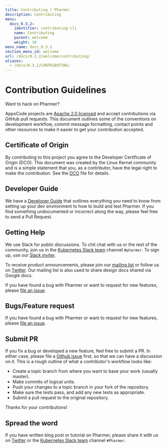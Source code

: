 ```yaml
---
title: Contributing | Pharmer
description: Contributing
menu:
  docs_0.3.2:
    identifier: contributing-cli
    name: Contributing
    parent: welcome
    weight: 10
menu_name: docs_0.3.2
section_menu_id: welcome
url: /docs/0.3.2/welcome/contributing/
aliases:
  - /docs/0.3.2/CONTRIBUTING/
---
```


# Contribution Guidelines

Want to hack on Pharmer?

AppsCode projects are [Apache 2.0 licensed](https://github.com/Pharmer/pharmer/blob/master/LICENSE) and accept contributions via GitHub pull requests.  This document outlines some of the conventions on development workflow, commit message formatting, contact points and other resources to make it easier to get your contribution accepted.

## Certificate of Origin

By contributing to this project you agree to the Developer Certificate of Origin (DCO). This document was created by the Linux Kernel community and is a
simple statement that you, as a contributor, have the legal right to make the contribution. See the [DCO](https://github.com/Pharmer/pharmer/blob/master/DCO) file for details.

## Developer Guide

We have a [Developer Guide](/docs/setup/developer-guide/overview.md) that outlines everything you need to know from setting up your dev environment to how to build and test Pharmer. If you find something undocumented or incorrect along the way, please feel free to send a Pull Request.

## Getting Help

We use Slack for public discussions. To chit chat with us or the rest of the community, join us in the [Kubernetes Slack team](https://kubernetes.slack.com/messages/C81LSKMPE/details/) channel `#pharmer`. To sign up, use our [Slack inviter](http://slack.kubernetes.io/).

To receive product announcements, please join our [mailing list](https://groups.google.com/forum/#!forum/pharmer) or follow us on [Twitter](https://twitter.com/AppsCodeHQ). Our mailing list is also used to share design docs shared via Google docs.

If you have found a bug with Pharmer or want to request for new features, please [file an issue](https://github.com/pharmer/pharmer/issues/new).

## Bugs/Feature request

If you have found a bug with Pharmer or want to request for new features, please [file an issue](https://github.com/Pharmer/project/issues/new).

## Submit PR

If you fix a bug or developed a new feature, feel free to submit a PR. In either case, please file a [Github issue](https://github.com/Pharmer/project/issues/new) first, so that we can have a discussion on it. This is a rough outline of what a contributor's workflow looks like:

- Create a topic branch from where you want to base your work (usually master).
- Make commits of logical units.
- Push your changes to a topic branch in your fork of the repository.
- Make sure the tests pass, and add any new tests as appropriate.
- Submit a pull request to the original repository.

Thanks for your contributions!

## Spread the word

If you have written blog post or tutorial on Pharmer, please share it with us on [Twitter](https://twitter.com/AppsCodeHQ) or the [Kubernetes Slack team](http://slack.kubernetes.io) channel `#Pharmer`.

